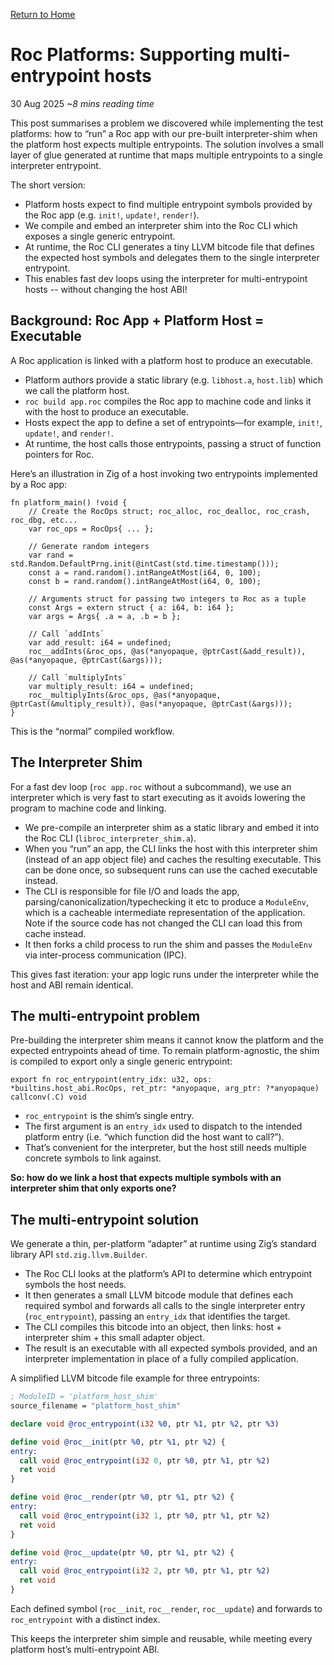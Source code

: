 [Return to Home](/)

# Roc Platforms: Supporting multi-entrypoint hosts

<time class="post-date" datetime="2025-08-30">30 Aug 2025</time> *~8 mins reading time*

This post summarises a problem we discovered while implementing the test platforms: how to “run” a Roc app with our pre-built interpreter-shim when the platform host expects multiple entrypoints. The solution involves a small layer of glue generated at runtime that maps multiple entrypoints to a single interpreter entrypoint.

The short version:
- Platform hosts expect to find multiple entrypoint symbols provided by the Roc app (e.g. `init!`, `update!`, `render!`).
- We compile and embed an interpreter shim into the Roc CLI which exposes a single generic entrypoint.
- At runtime, the Roc CLI generates a tiny LLVM bitcode file that defines the expected host symbols and delegates them to the single interpreter entrypoint.
- This enables fast dev loops using the interpreter for multi-entrypoint hosts -- without changing the host ABI!

## Background: Roc App + Platform Host = Executable

A Roc application is linked with a platform host to produce an executable.

- Platform authors provide a static library (e.g. `libhost.a`, `host.lib`) which we call the platform host.
- `roc build app.roc` compiles the Roc app to machine code and links it with the host to produce an executable.
- Hosts expect the app to define a set of entrypoints—for example, `init!`, `update!`, and `render!`.
- At runtime, the host calls those entrypoints, passing a struct of function pointers for Roc.

Here’s an illustration in Zig of a host invoking two entrypoints implemented by a Roc app:

```zig
fn platform_main() !void {
    // Create the RocOps struct; roc_alloc, roc_dealloc, roc_crash, roc_dbg, etc...
    var roc_ops = RocOps{ ... };

    // Generate random integers
    var rand = std.Random.DefaultPrng.init(@intCast(std.time.timestamp()));
    const a = rand.random().intRangeAtMost(i64, 0, 100);
    const b = rand.random().intRangeAtMost(i64, 0, 100);

    // Arguments struct for passing two integers to Roc as a tuple
    const Args = extern struct { a: i64, b: i64 };
    var args = Args{ .a = a, .b = b };

    // Call `addInts`
    var add_result: i64 = undefined;
    roc__addInts(&roc_ops, @as(*anyopaque, @ptrCast(&add_result)), @as(*anyopaque, @ptrCast(&args)));

    // Call `multiplyInts`
    var multiply_result: i64 = undefined;
    roc__multiplyInts(&roc_ops, @as(*anyopaque, @ptrCast(&multiply_result)), @as(*anyopaque, @ptrCast(&args)));
}
```

This is the “normal” compiled workflow.

## The Interpreter Shim

For a fast dev loop (`roc app.roc` without a subcommand), we use an interpreter which is very fast to start executing as it avoids lowering the program to machine code and linking.

- We pre-compile an interpreter shim as a static library and embed it into the Roc CLI (`libroc_interpreter_shim.a`).
- When you “run” an app, the CLI links the host with this interpreter shim (instead of an app object file) and caches the resulting executable. This can be done once, so subsequent runs can use the cached executable instead.
- The CLI is responsible for file I/O and loads the app, parsing/canonicalization/typechecking it etc to produce a `ModuleEnv`, which is a cacheable intermediate representation of the application. Note if the source code has not changed the CLI can load this from cache instead.
- It then forks a child process to run the shim and passes the `ModuleEnv` via inter-process communication (IPC).

This gives fast iteration: your app logic runs under the interpreter while the host and ABI remain identical.

## The multi-entrypoint problem

Pre-building the interpreter shim means it cannot know the platform and the expected entrypoints ahead of time. To remain platform-agnostic, the shim is compiled to export only a single generic entrypoint:

```zig
export fn roc_entrypoint(entry_idx: u32, ops: *builtins.host_abi.RocOps, ret_ptr: *anyopaque, arg_ptr: ?*anyopaque) callconv(.C) void
```

- `roc_entrypoint` is the shim’s single entry.
- The first argument is an `entry_idx` used to dispatch to the intended platform entry (i.e. “which function did the host want to call?”).
- That’s convenient for the interpreter, but the host still needs multiple concrete symbols to link against.

**So: how do we link a host that expects multiple symbols with an interpreter shim that only exports one?**

## The multi-entrypoint solution

We generate a thin, per-platform “adapter” at runtime using Zig’s standard library API `std.zig.llvm.Builder`.

- The Roc CLI looks at the platform’s API to determine which entrypoint symbols the host needs.
- It then generates a small LLVM bitcode module that defines each required symbol and forwards all calls to the single interpreter entry (`roc_entrypoint`), passing an `entry_idx` that identifies the target.
- The CLI compiles this bitcode into an object, then links: host + interpreter shim + this small adapter object.
- The result is an executable with all expected symbols provided, and an interpreter implementation in place of a fully compiled application.

A simplified LLVM bitcode file example for three entrypoints:

```llvm
; ModuleID = 'platform_host_shim'
source_filename = "platform_host_shim"

declare void @roc_entrypoint(i32 %0, ptr %1, ptr %2, ptr %3)

define void @roc__init(ptr %0, ptr %1, ptr %2) {
entry:
  call void @roc_entrypoint(i32 0, ptr %0, ptr %1, ptr %2)
  ret void
}

define void @roc__render(ptr %0, ptr %1, ptr %2) {
entry:
  call void @roc_entrypoint(i32 1, ptr %0, ptr %1, ptr %2)
  ret void
}

define void @roc__update(ptr %0, ptr %1, ptr %2) {
entry:
  call void @roc_entrypoint(i32 2, ptr %0, ptr %1, ptr %2)
  ret void
}
```

Each defined symbol (`roc__init`, `roc__render`, `roc__update`) and forwards to `roc_entrypoint` with a distinct index.

This keeps the interpreter shim simple and reusable, while meeting every platform host’s multi-entrypoint ABI.
